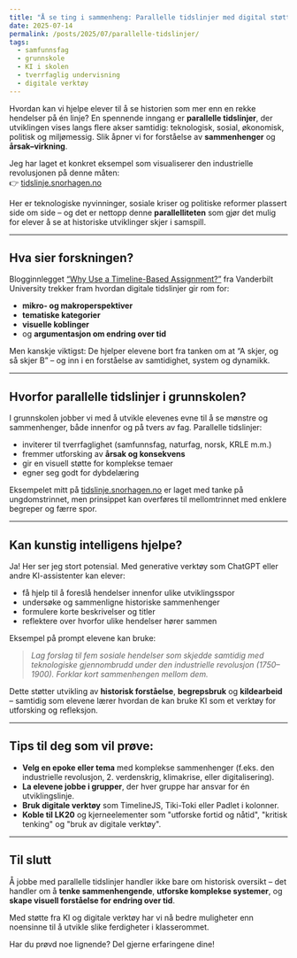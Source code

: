 ```yaml
---
title: "Å se ting i sammenheng: Parallelle tidslinjer med digital støtte"
date: 2025-07-14
permalink: /posts/2025/07/parallelle-tidslinjer/
tags:
  - samfunnsfag
  - grunnskole
  - KI i skolen
  - tverrfaglig undervisning
  - digitale verktøy
---
```


Hvordan kan vi hjelpe elever til å se historien som mer enn en rekke hendelser på én linje? En spennende inngang er **parallelle tidslinjer**, der utviklingen vises langs flere akser samtidig: teknologisk, sosial, økonomisk, politisk og miljømessig. Slik åpner vi for forståelse av **sammenhenger** og **årsak–virkning**.

Jeg har laget et konkret eksempel som visualiserer den industrielle revolusjonen på denne måten:  
👉 [tidslinje.snorhagen.no](https://tidslinje.snorhagen.no)

Her er teknologiske nyvinninger, sosiale kriser og politiske reformer plassert side om side – og det er nettopp denne **parallelliteten** som gjør det mulig for elever å se at historiske utviklinger skjer i samspill.

---

## Hva sier forskningen?

Blogginnlegget [“Why Use a Timeline-Based Assignment?”](https://cft.vanderbilt.edu/guides-sub-pages/timeline-assignments/) fra Vanderbilt University trekker fram hvordan digitale tidslinjer gir rom for:

- **mikro- og makroperspektiver**
- **tematiske kategorier**
- **visuelle koblinger**
- og **argumentasjon om endring over tid**

Men kanskje viktigst: De hjelper elevene bort fra tanken om at “A skjer, og så skjer B” – og inn i en forståelse av samtidighet, system og dynamikk.

---

## Hvorfor parallelle tidslinjer i grunnskolen?

I grunnskolen jobber vi med å utvikle elevenes evne til å se mønstre og sammenhenger, både innenfor og på tvers av fag. Parallelle tidslinjer:

- inviterer til tverrfaglighet (samfunnsfag, naturfag, norsk, KRLE m.m.)
- fremmer utforsking av **årsak og konsekvens**
- gir en visuell støtte for komplekse temaer
- egner seg godt for dybdelæring

Eksempelet mitt på [tidslinje.snorhagen.no](https://tidslinje.snorhagen.no) er laget med tanke på ungdomstrinnet, men prinsippet kan overføres til mellomtrinnet med enklere begreper og færre spor.

---

## Kan kunstig intelligens hjelpe?

Ja! Her ser jeg stort potensial. Med generative verktøy som ChatGPT eller andre KI-assistenter kan elever:

- få hjelp til å foreslå hendelser innenfor ulike utviklingsspor
- undersøke og sammenligne historiske sammenhenger
- formulere korte beskrivelser og titler
- reflektere over hvorfor ulike hendelser hører sammen

Eksempel på prompt elevene kan bruke:

> *Lag forslag til fem sosiale hendelser som skjedde samtidig med teknologiske gjennombrudd under den industrielle revolusjon (1750–1900). Forklar kort sammenhengen mellom dem.*

Dette støtter utvikling av **historisk forståelse**, **begrepsbruk** og **kildearbeid** – samtidig som elevene lærer hvordan de kan bruke KI som et verktøy for utforsking og refleksjon.

---

## Tips til deg som vil prøve:

- **Velg en epoke eller tema** med komplekse sammenhenger (f.eks. den industrielle revolusjon, 2. verdenskrig, klimakrise, eller digitalisering).
- **La elevene jobbe i grupper**, der hver gruppe har ansvar for én utviklingslinje.
- **Bruk digitale verktøy** som TimelineJS, Tiki-Toki eller Padlet i kolonner.
- **Koble til LK20** og kjerneelementer som "utforske fortid og nåtid", "kritisk tenking" og "bruk av digitale verktøy".

---

## Til slutt

Å jobbe med parallelle tidslinjer handler ikke bare om historisk oversikt – det handler om å **tenke sammenhengende**, **utforske komplekse systemer**, og **skape visuell forståelse for endring over tid**.

Med støtte fra KI og digitale verktøy har vi nå bedre muligheter enn noensinne til å utvikle slike ferdigheter i klasserommet.

Har du prøvd noe lignende? Del gjerne erfaringene dine!

